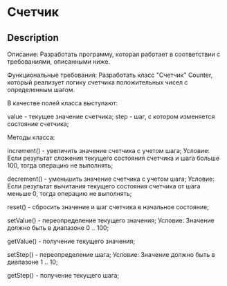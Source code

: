 # Счетчик
## Description
Описание:
Разработать программу, которая работает в соответствии с требованиями, описанными ниже.

Функциональные требования:
Разработать класс "Счетчик" Counter, который реализует логику счетчика положительных чисел с определенным шагом.

В качестве полей класса выступают:

value - текущее значение счетчика;
step - шаг, с котором изменяется состояние счетчика;

Методы класса:

increment() - увеличить значение счетчика с учетом шага;
Условие: Если результат сложения текущего состояния счетчика и шага больше 100, тогда операцию не выполнять;

decrement() - уменьшить значение счетчика с учетом шага;
Условие: Если результат вычитания текущего состояния счетчика от шага меньше 0, тогда операцию не выполнять;

reset() - сбросить значение и шаг счетчика в начальное состояние;

setValue() - переопределение текущего значения;
Условие: Значение должно быть в диапазоне 0 .. 100;

getValue() - получение текущего значения;

setStep() - переопределение шага;
Условие: Значение должно быть в диапазоне 1 .. 10;

getStep() - получение текущего шага;